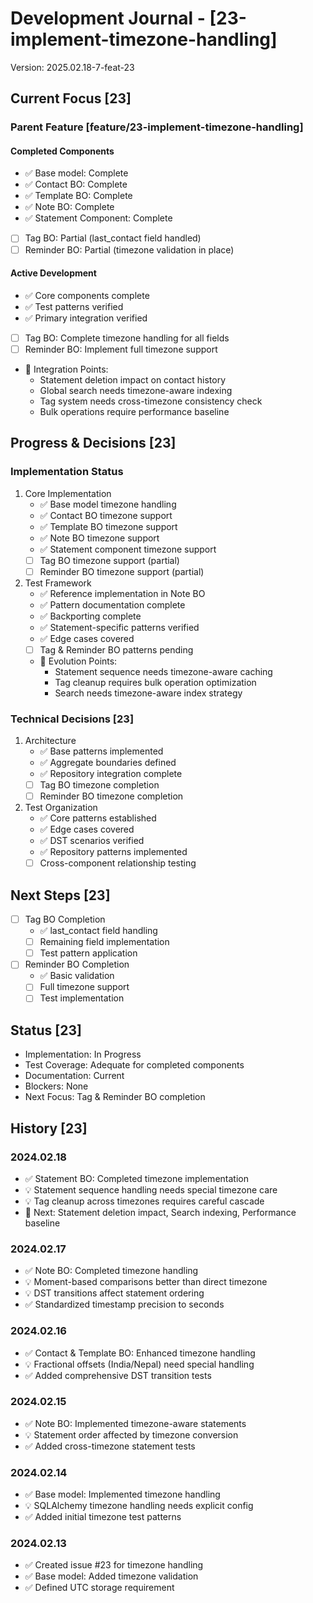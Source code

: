 # Development Journal - [23-implement-timezone-handling]
Version: 2025.02.18-7-feat-23

## Current Focus [23]
### Parent Feature [feature/23-implement-timezone-handling]
#### Completed Components
- ✅ Base model: Complete
- ✅ Contact BO: Complete
- ✅ Template BO: Complete
- ✅ Note BO: Complete
- ✅ Statement Component: Complete
- [ ] Tag BO: Partial (last_contact field handled)
- [ ] Reminder BO: Partial (timezone validation in place)

#### Active Development
- ✅ Core components complete
- ✅ Test patterns verified
- ✅ Primary integration verified
- [ ] Tag BO: Complete timezone handling for all fields
- [ ] Reminder BO: Implement full timezone support
- 🔄 Integration Points:
  - Statement deletion impact on contact history
  - Global search needs timezone-aware indexing
  - Tag system needs cross-timezone consistency check
  - Bulk operations require performance baseline

## Progress & Decisions [23]
### Implementation Status
1. Core Implementation
   - ✅ Base model timezone handling
   - ✅ Contact BO timezone support
   - ✅ Template BO timezone support
   - ✅ Note BO timezone support
   - ✅ Statement component timezone support
   - [ ] Tag BO timezone support (partial)
   - [ ] Reminder BO timezone support (partial)

2. Test Framework
   - ✅ Reference implementation in Note BO
   - ✅ Pattern documentation complete
   - ✅ Backporting complete
   - ✅ Statement-specific patterns verified
   - ✅ Edge cases covered
   - [ ] Tag & Reminder BO patterns pending
   - 🔄 Evolution Points:
     * Statement sequence needs timezone-aware caching
     * Tag cleanup requires bulk operation optimization
     * Search needs timezone-aware index strategy

### Technical Decisions [23]
1. Architecture
   - ✅ Base patterns implemented
   - ✅ Aggregate boundaries defined
   - ✅ Repository integration complete
   - [ ] Tag BO timezone completion
   - [ ] Reminder BO timezone completion

2. Test Organization
   - ✅ Core patterns established
   - ✅ Edge cases covered
   - ✅ DST scenarios verified
   - ✅ Repository patterns implemented
   - [ ] Cross-component relationship testing

## Next Steps [23]
- [ ] Tag BO Completion
  - ✅ last_contact field handling
  - [ ] Remaining field implementation
  - [ ] Test pattern application

- [ ] Reminder BO Completion
  - ✅ Basic validation
  - [ ] Full timezone support
  - [ ] Test implementation

## Status [23]
- Implementation: In Progress
- Test Coverage: Adequate for completed components
- Documentation: Current
- Blockers: None
- Next Focus: Tag & Reminder BO completion

## History [23]
### 2024.02.18
- ✅ Statement BO: Completed timezone implementation
- 💡 Statement sequence handling needs special timezone care
- 💡 Tag cleanup across timezones requires careful cascade
- 🔄 Next: Statement deletion impact, Search indexing, Performance baseline

### 2024.02.17
- ✅ Note BO: Completed timezone handling
- 💡 Moment-based comparisons better than direct timezone
- 💡 DST transitions affect statement ordering
- ✅ Standardized timestamp precision to seconds

### 2024.02.16
- ✅ Contact & Template BO: Enhanced timezone handling
- 💡 Fractional offsets (India/Nepal) need special handling
- ✅ Added comprehensive DST transition tests

### 2024.02.15
- ✅ Note BO: Implemented timezone-aware statements
- 💡 Statement order affected by timezone conversion
- ✅ Added cross-timezone statement tests

### 2024.02.14
- ✅ Base model: Implemented timezone handling
- 💡 SQLAlchemy timezone handling needs explicit config
- ✅ Added initial timezone test patterns

### 2024.02.13
- ✅ Created issue #23 for timezone handling
- ✅ Base model: Added timezone validation
- ✅ Defined UTC storage requirement
